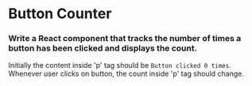 # Button Counter

### Write a React component that tracks the number of times a button has been clicked and displays the count.

Initially the content inside 'p' tag should be `Button clicked 0 times`. Whenever user clicks on button, the count inside 'p' tag should change. 
